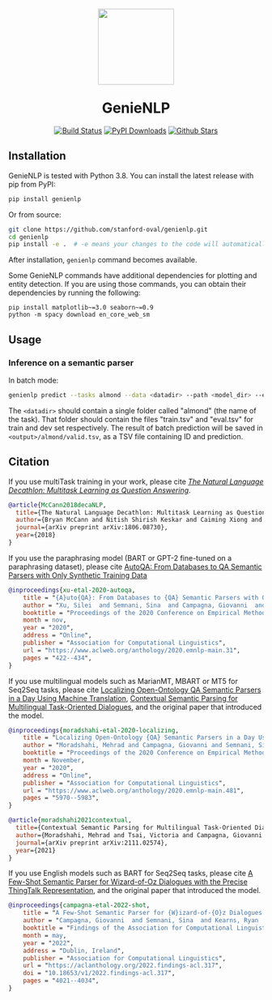 <p align="center">
<img style="vertical-align:middle;margin:-10px" width="150" src="https://avatars.githubusercontent.com/u/13667124" />
</p>
<h1 align="center">
<span>GenieNLP</span>
</h1>

<p align="center">
<a href="https://app.travis-ci.com/github/stanford-oval/genienlp"><img src="https://travis-ci.com/stanford-oval/genienlp.svg?branch=master" alt="Build Status"></a>
<a href="https://pypi.org/project/genienlp/"><img src="https://img.shields.io/pypi/dm/genienlp" alt="PyPI Downloads"></a>
<a href="https://github.com/stanford-oval/genienlp/stargazers"><img src="https://img.shields.io/github/stars/stanford-oval/genienlp?style=social" alt="Github Stars"></a>
</p>



## Installation

GenieNLP is tested with Python 3.8.
You can install the latest release with pip from PyPI:

```bash
pip install genienlp
```

Or from source:
```bash
git clone https://github.com/stanford-oval/genienlp.git
cd genienlp
pip install -e .  # -e means your changes to the code will automatically take effect without the need to reinstall
```

After installation, `genienlp` command becomes available.

Some GenieNLP commands have additional dependencies for plotting and entity detection. If you are using those commands, you can obtain their dependencies by running the following:

```
pip install matplotlib~=3.0 seaborn~=0.9
python -m spacy download en_core_web_sm
```

## Usage

### Inference on a semantic parser

In batch mode:

```bash
genienlp predict --tasks almond --data <datadir> --path <model_dir> --eval_dir <output>
```

The `<datadir>` should contain a single folder called "almond" (the name of the task). That folder should
contain the files "train.tsv" and "eval.tsv" for train and dev set respectively. The result of batch prediction
will be saved in `<output>/almond/valid.tsv`, as a TSV file containing ID and prediction.


## Citation

If you use multiTask training in your work, please cite [*The Natural Language Decathlon: Multitask Learning as Question Answering*](https://arxiv.org/abs/1806.08730).

```bibtex
@article{McCann2018decaNLP,
  title={The Natural Language Decathlon: Multitask Learning as Question Answering},
  author={Bryan McCann and Nitish Shirish Keskar and Caiming Xiong and Richard Socher},
  journal={arXiv preprint arXiv:1806.08730},
  year={2018}
}
```

If you use the paraphrasing model (BART or GPT-2 fine-tuned on a paraphrasing dataset), please cite [AutoQA: From Databases to QA Semantic Parsers with Only Synthetic Training Data](https://arxiv.org/abs/2010.04806)

```bibtex
@inproceedings{xu-etal-2020-autoqa,
    title = "{A}uto{QA}: From Databases to {QA} Semantic Parsers with Only Synthetic Training Data",
    author = "Xu, Silei  and Semnani, Sina  and Campagna, Giovanni  and Lam, Monica",
    booktitle = "Proceedings of the 2020 Conference on Empirical Methods in Natural Language Processing (EMNLP)",
    month = nov,
    year = "2020",
    address = "Online",
    publisher = "Association for Computational Linguistics",
    url = "https://www.aclweb.org/anthology/2020.emnlp-main.31",
    pages = "422--434",
}
```

If you use multilingual models such as MarianMT, MBART or MT5 for Seq2Seq tasks, please cite [Localizing Open-Ontology QA Semantic Parsers in a Day Using Machine Translation](https://aclanthology.org/2020.emnlp-main.481/),
[Contextual Semantic Parsing for Multilingual Task-Oriented Dialogues](https://arxiv.org/abs/2111.02574), and the original paper that introduced the model.

```bibtex
@inproceedings{moradshahi-etal-2020-localizing,
    title = "Localizing Open-Ontology {QA} Semantic Parsers in a Day Using Machine Translation",
    author = "Moradshahi, Mehrad and Campagna, Giovanni and Semnani, Sina and Xu, Silei and Lam, Monica",
    booktitle = "Proceedings of the 2020 Conference on Empirical Methods in Natural Language Processing (EMNLP)",
    month = November,
    year = "2020",
    address = "Online",
    publisher = "Association for Computational Linguistics",
    url = "https://www.aclweb.org/anthology/2020.emnlp-main.481",
    pages = "5970--5983",
}
```
```bibtex
@article{moradshahi2021contextual,
  title={Contextual Semantic Parsing for Multilingual Task-Oriented Dialogues},
  author={Moradshahi, Mehrad and Tsai, Victoria and Campagna, Giovanni and Lam, Monica S},
  journal={arXiv preprint arXiv:2111.02574},
  year={2021}
}
```

If you use English models such as BART for Seq2Seq tasks, please cite [A Few-Shot Semantic Parser for Wizard-of-Oz Dialogues with the Precise ThingTalk Representation](https://aclanthology.org/2022.findings-acl.317/), and the original paper that introduced the model.

```bibtex
@inproceedings{campagna-etal-2022-shot,
    title = "A Few-Shot Semantic Parser for {W}izard-of-{O}z Dialogues with the Precise {T}hing{T}alk Representation",
    author = "Campagna, Giovanni  and Semnani, Sina  and Kearns, Ryan  and Koba Sato, Lucas Jun  and Xu, Silei  and Lam, Monica",
    booktitle = "Findings of the Association for Computational Linguistics: ACL 2022",
    month = may,
    year = "2022",
    address = "Dublin, Ireland",
    publisher = "Association for Computational Linguistics",
    url = "https://aclanthology.org/2022.findings-acl.317",
    doi = "10.18653/v1/2022.findings-acl.317",
    pages = "4021--4034",
}
```
